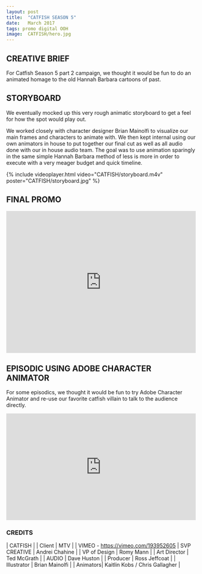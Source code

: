 ```yaml
---
layout: post
title:  "CATFISH SEASON 5"
date:   March 2017
tags: promo digital OOH
image:	CATFISH/hero.jpg	
---
```


## CREATIVE BRIEF

For Catfish Season 5 part 2 campaign, we thought it would be fun to do an animated homage to the old Hannah Barbara cartoons of past.  

## STORYBOARD

We eventually mocked up this very rough animatic storyboard to get a feel for how the spot would play out. 

We worked closely with character designer Brian Mainolfi to visualize our main frames and characters to animate with.  We then kept internal using our own animators in house to put together our final cut as well as all audio done with our in house audio team.  The goal was to use animation sparingly in the same simple Hannah Barbara method of less is more in order to execute with a very meager budget and quick timeline.  

{% include videoplayer.html video="CATFISH/storyboard.m4v" poster="CATFISH/storyboard.jpg" %}

## FINAL PROMO
<div style="padding:75% 0 0 0;position:relative;"><iframe src="https://player.vimeo.com/video/419572238?title=0&byline=0&portrait=0" style="position:absolute;top:0;left:0;width:100%;height:100%;" frameborder="0" allow="autoplay; fullscreen" allowfullscreen></iframe></div><script src="https://player.vimeo.com/api/player.js"></script>

## EPISODIC USING ADOBE CHARACTER ANIMATOR

For some episodics, we thought it would be fun to try Adobe Character Animator and re-use our favorite catfish villain to talk to the audience directly. 

<div style="padding:56.25% 0 0 0;position:relative;"><iframe src="https://player.vimeo.com/video/240878360?title=0&byline=0&portrait=0" style="position:absolute;top:0;left:0;width:100%;height:100%;" frameborder="0" allow="autoplay; fullscreen" allowfullscreen></iframe></div><script src="https://player.vimeo.com/api/player.js"></script>


### CREDITS

| CATFISH |
| Client | MTV |
| VIMEO - https://vimeo.com/193952605
| SVP CREATIVE | Andrei Chahine |
| VP of Design |    Romy Mann |
| Art Director |    Ted McGrath |
| AUDIO | Dave Huston |
| Producer |    Ross Jeffcoat |
| Illustrator | Brian Mainolfi |
| Animators|      Kaitlin Kobs / Chris Gallagher |
